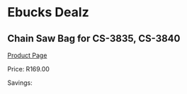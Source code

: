 
# Ebucks Dealz
## Chain Saw Bag for CS-3835, CS-3840
[Product Page](https://www.ebucks.com/web/shop/productSelected.do?prodId=1200592166&catId=370101825)

Price: R169.00

Savings: 


	